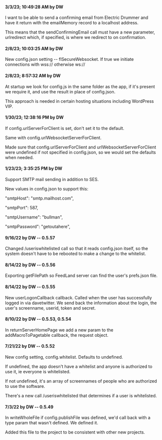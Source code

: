 #### 3/3/23; 10:49:28 AM by DW

I want to be able to send a confirming email from Electric Drummer and have it return with the emailMemory record to a localhost address. 

This means that the sendConfirmingEmail call must have a new parameter, urlredirect which, if specified, is where we redirect to on confirmation.

#### 2/8/23; 10:03:25 AM by DW

New config.json setting -- flSecureWebsocket. If true we initiate connections with wss:// otherwise ws://

#### 2/8/23; 8:57:32 AM by DW

At startup we look for config.js in the same folder as the app, if it's present we require it, and use the result in place of config.json.

This approach is needed in certain hosting situations including WordPress VIP. 

#### 1/30/23; 12:38:16 PM by DW

If config.urlServerForClient is set, don't set it to the default. 

Same with config.urlWebsocketServerForClient.

Made sure that config.urlServerForClient and urlWebsocketServerForClient were undefined if not specified in config.json, so we would set the defaults when needed.

#### 1/23/23; 3:35:25 PM by DW

Support SMTP mail sending in addition to SES.

New values in config.json to support this:

"smtpHost": "smtp.mailhost.com",

"smtpPort": 587,

"smtpUsername": "bullman",

"smtpPassword": "getoutahere",

#### 9/16/22 by DW -- 0.5.57

Changed /useriswhitelisted call so that it reads config.json itself, so the system doesn't have to be rebooted to make a change to the whitelist.

#### 8/14/22 by DW -- 0.5.56

Exporting getFilePath so FeedLand server can find the user's prefs.json file. 

#### 8/14/22 by DW -- 0.5.55

New userLogonCallback callback. Called when the user has successfully logged in via davetwitter. We send back the information about the login, the user's screenname, userid, token and secret. 

#### 8/10/22 by DW -- 0.5.53, 0.5.54

In returnServerHomePage we add a new param to the addMacroToPagetable callback, the request object. 

#### 7/21/22 by DW -- 0.5.52

New config setting, config.whitelist. Defaults to undefined. 

If undefined, the app doesn't have a whitelist and anyone is authorized to use it, ie everyone is whitelisted. 

If not undefined, it's an array of screennames of people who are authorized to use the software. 

There's a new call /useriswhitelisted that determines if a user is whitelisted. 

#### 7/3/22 by DW -- 0.5.49

In writeWholeFile if config.publishFile was defined, we'd call back with a type param that wasn't defined. We defined it. 

Added this file to the project to be consistent with other new projects.


